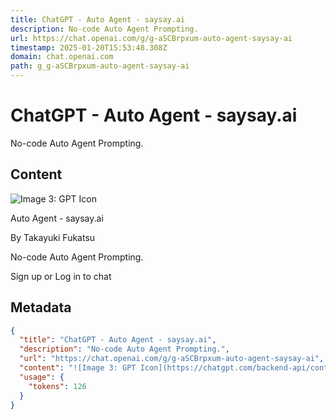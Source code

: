 ```yaml
---
title: ChatGPT - Auto Agent - saysay.ai
description: No-code Auto Agent Prompting.
url: https://chat.openai.com/g/g-aSCBrpxum-auto-agent-saysay-ai
timestamp: 2025-01-20T15:53:48.308Z
domain: chat.openai.com
path: g_g-aSCBrpxum-auto-agent-saysay-ai
---
```


# ChatGPT - Auto Agent - saysay.ai


No-code Auto Agent Prompting.


## Content

![Image 3: GPT Icon](https://chatgpt.com/backend-api/content?id=file-A3gXgNAsJVvcIZ13od4xtyth&gizmo_id=g-aSCBrpxum&ts=482607&p=gpp&sig=09e072b92fc189463c637275d6db6caeb4d0edbc1a35228af94b6727f9766380&v=0)

Auto Agent - saysay.ai

By Takayuki Fukatsu

No-code Auto Agent Prompting.

Sign up or Log in to chat

## Metadata

```json
{
  "title": "ChatGPT - Auto Agent - saysay.ai",
  "description": "No-code Auto Agent Prompting.",
  "url": "https://chat.openai.com/g/g-aSCBrpxum-auto-agent-saysay-ai",
  "content": "![Image 3: GPT Icon](https://chatgpt.com/backend-api/content?id=file-A3gXgNAsJVvcIZ13od4xtyth&gizmo_id=g-aSCBrpxum&ts=482607&p=gpp&sig=09e072b92fc189463c637275d6db6caeb4d0edbc1a35228af94b6727f9766380&v=0)\n\nAuto Agent - saysay.ai\n\nBy Takayuki Fukatsu\n\nNo-code Auto Agent Prompting.\n\nSign up or Log in to chat",
  "usage": {
    "tokens": 126
  }
}
```
